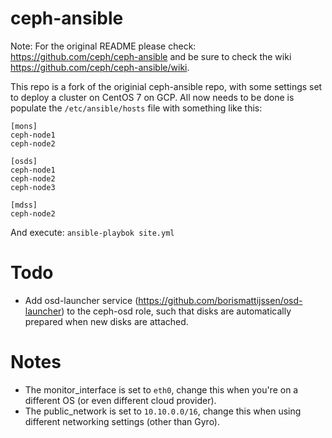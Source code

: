 ceph-ansible
============

Note: For the original README please check: https://github.com/ceph/ceph-ansible and be sure to check the wiki https://github.com/ceph/ceph-ansible/wiki.

This repo is a fork of the originial ceph-ansible repo, with some settings set to deploy a cluster on CentOS 7 on GCP.
All now needs to be done is populate the `/etc/ansible/hosts` file with something like this:
```
[mons]
ceph-node1
ceph-node2

[osds]
ceph-node1
ceph-node2
ceph-node3

[mdss]
ceph-node2
```

And execute:
`ansible-playbok site.yml`

# Todo
* Add osd-launcher service (https://github.com/borismattijssen/osd-launcher) to the ceph-osd role, such that disks are automatically prepared when new disks are attached.

# Notes
* The monitor_interface is set to `eth0`, change this when you're on a different OS (or even different cloud provider).
* The public_network is set to `10.10.0.0/16`, change this when using different networking settings (other than Gyro).
